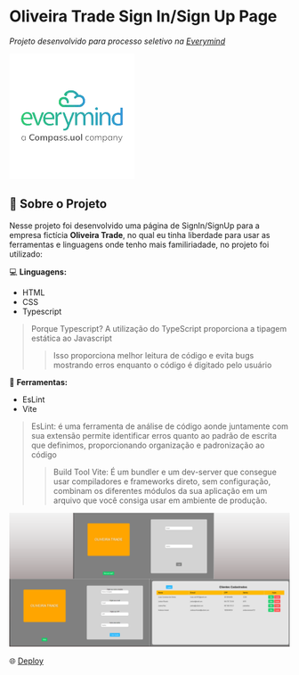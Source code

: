 # Oliveira Trade Sign In/Sign Up Page

_Projeto desenvolvido para processo seletivo na [Everymind](https://www.everymind.com.br)_

![Logo Everymind](assets/everymind-logo.png)

## :bookmark_tabs: Sobre o Projeto
Nesse projeto foi desenvolvido uma página de SignIn/SignUp para a empresa fictícia **Oliveira Trade**, no qual eu tinha liberdade para usar as ferramentas e linguagens onde tenho mais familiriadade, no projeto foi utilizado:

:computer: **Linguagens:**
- HTML
- CSS
- Typescript
> Porque Typescript? A utilização do TypeScript proporciona a tipagem estática ao Javascript
>> Isso proporciona melhor leitura de código e evita bugs mostrando erros enquanto o código é digitado pelo usuário


:hammer: **Ferramentas:**
- EsLint
- Vite
>EsLint: é uma ferramenta de análise de código aonde juntamente com sua extensão permite identificar erros quanto ao padrão de escrita que definimos, proporcionando organização e padronização ao código
>> Build Tool Vite: É um bundler e um dev-server que consegue usar compiladores e frameworks direto, sem configuração, combinam os diferentes módulos da sua aplicação em um arquivo que você consiga usar em ambiente de produção.

![Layout](assets/Telas.png)

:globe_with_meridians: [Deploy](https://project-oliveira-trade.vercel.app)


